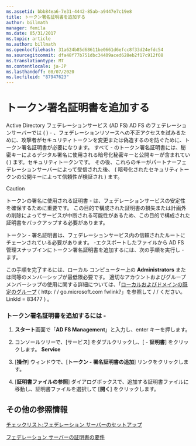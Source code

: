 ```yaml
---
ms.assetid: bbb84ea6-7e31-4442-85ab-a9447e7c19e8
title: トークン署名証明書を追加する
author: billmath
manager: femila
ms.date: 05/31/2017
ms.topic: article
ms.author: billmath
ms.openlocfilehash: 31a624b85d68611be0661d6efcc8f33d24efdc54
ms.sourcegitcommit: dfa48f77b751dbc34409aced628eb2f17c912f08
ms.translationtype: MT
ms.contentlocale: ja-JP
ms.lasthandoff: 08/07/2020
ms.locfileid: "87947623"
---
```

# <a name="add-a-token-signing-certificate"></a>トークン署名証明書を追加する


Active Directory フェデレーションサービス (AD FS) AD FS のフェデレーションサーバーでは \( \) \- 、フェデレーションリソースへの不正アクセスを試みるために、攻撃者がセキュリティトークンを変更または偽造するのを防ぐために、トークン署名証明書が必要になります。 すべて \- のトークン署名証明書には、秘密キーによるデジタル署名に使用される暗号化秘密キーと公開キーが含まれてい \( \) ます。セキュリティトークンです。 その後、これらのキーがパートナーフェデレーションサーバーによって受信された後、 \( 暗号化されたセキュリティトークンの公開キーによって信頼性が検証され \) ます。

> [!CAUTION]
> トークンの署名に使用される証明書 \- は、フェデレーションサービスの安定性を確保するために重要です。 この目的で構成された証明書の損失または計画外の削除によってサービスが中断される可能性があるため、この目的で構成された証明書をバックアップする必要があります。

トークン \- 署名証明書は、フェデレーションサービス内の信頼されたルートにチェーンされている必要があります。 \-エクスポートしたファイルから AD FS 管理スナップインにトークン署名証明書を追加するには、次の手順を実行し \- ます。

この手順を完了するには、ローカル コンピューター上の **Administrators** または同等のメンバーシップが最低限必要です。  適切なアカウントおよびグループメンバーシップの使用に関する詳細については、「[ローカルおよびドメインの既定のグループ](https://go.microsoft.com/fwlink/?LinkId=83477) \( http: \/ \/ go.microsoft.com fwlink?」を参照して \/ \/ ください。LinkId \= 83477 \) 。

### <a name="to-add-a-token-signing-certificate"></a>トークン署名証明書を追加するには \-

1.  **スタート**画面で「**AD FS Management**」と入力し、enter キーを押します。

2.  コンソールツリーで、[サービス] をダブルクリックし、[ \- **証明書**] をクリックします。 **Service**

3.  [**操作**] ウィンドウで、[**トークン \- 署名証明書の追加**] リンクをクリックします。

4.  [**証明書ファイルの参照**] ダイアログボックスで、追加する証明書ファイルに移動し、証明書ファイルを選択して [**開く**] をクリックします。

## <a name="additional-references"></a>その他の参照情報
[チェックリスト:フェデレーション サーバーのセットアップ](Checklist--Setting-Up-a-Federation-Server.md)

[フェデレーション サーバーの証明書の要件](../design/certificate-requirements-for-federation-servers.md)

